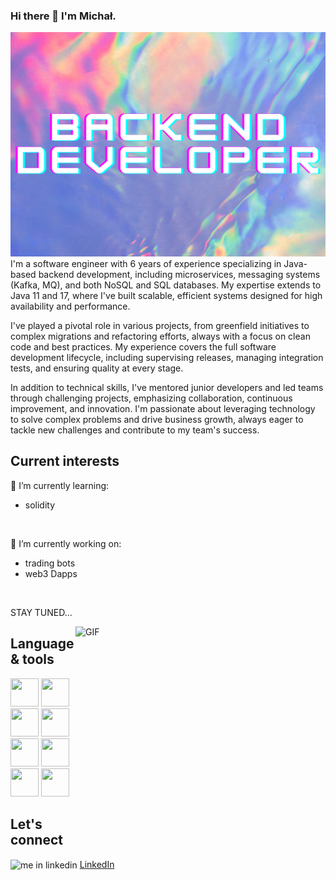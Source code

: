 ### Hi there 👋 I'm Michał.
![MICHAL GITHUB](https://github.com/zukowskimichal/zukowskimichal/blob/main/backenddev.png?raw=true)
I'm a software engineer with 6 years of experience specializing in Java-based backend development, including microservices, messaging systems (Kafka, MQ), and both NoSQL and SQL databases. My expertise extends to Java 11 and 17, where I've built scalable, efficient systems designed for high availability and performance.

I've played a pivotal role in various projects, from greenfield initiatives to complex migrations and refactoring efforts, always with a focus on clean code and best practices. My experience covers the full software development lifecycle, including supervising releases, managing integration tests, and ensuring quality at every stage.

In addition to technical skills, I've mentored junior developers and led teams through challenging projects, emphasizing collaboration, continuous improvement, and innovation. I'm passionate about leveraging technology to solve complex problems and drive business growth, always eager to tackle new challenges and contribute to my team's success.
## Current interests
🌱 I’m currently learning:
- solidity
<br/>

🔭 I’m currently working on:

- trading bots
- web3 Dapps
<br/>

STAY TUNED...



<img src="https://media1.giphy.com/media/v1.Y2lkPTc5MGI3NjExcDJ2ZnFuNzZrN2s0YWdnajNrcm56dm85dnJ4NTZtOXdxNmx4MWJ3byZlcD12MV9pbnRlcm5hbF9naWZfYnlfaWQmY3Q9Zw/QDjpIL6oNCVZ4qzGs7/giphy.gif" align="right" alt="GIF" width="400" height="320" />

## Language & tools
<p>
  <img src="https://cdn.jsdelivr.net/gh/devicons/devicon@latest/icons/java/java-original-wordmark.svg" width="45" height="45" />
  <img src="https://cdn.jsdelivr.net/gh/devicons/devicon@latest/icons/postgresql/postgresql-original.svg" width="45" height="45" />
  <img src="https://cdn.jsdelivr.net/gh/devicons/devicon@latest/icons/groovy/groovy-original.svg" width="45" height="45" />
  <img src="https://cdn.jsdelivr.net/gh/devicons/devicon@latest/icons/mongodb/mongodb-original.svg" width="45" height="45" />
  <img src="https://cdn.jsdelivr.net/gh/devicons/devicon@latest/icons/amazonwebservices/amazonwebservices-original-wordmark.svg" width="45" height="45" />
  <img src="https://cdn.jsdelivr.net/gh/devicons/devicon@latest/icons/jira/jira-original.svg" width="45" height="45" />
  <img src="https://cdn.jsdelivr.net/gh/devicons/devicon@latest/icons/bitbucket/bitbucket-original.svg" width="45" height="45" />
  <img src="https://cdn.jsdelivr.net/gh/devicons/devicon@latest/icons/react/react-original.svg" width="45" height="45" />
</p>

## Let's connect
<img align="center" src="https://cdn.jsdelivr.net/gh/devicons/devicon/icons/linkedin/linkedin-original.svg" alt="me in linkedin" height="auto" width="20"/> [LinkedIn](https://www.linkedin.com/in/micha%C5%82-%C5%BC-790691129/) <br/><br/>

<!--
**zukowskimichal/zukowskimichal** is a ✨ _special_ ✨ repository because its `README.md` (this file) appears on your GitHub profile.




Here are some ideas to get you started:

- 🔭 I’m currently working on ...
- 🌱 I’m currently learning ...
- 👯 I’m looking to collaborate on ...
- 🤔 I’m looking for help with ...
- 💬 Ask me about ...
- 📫 How to reach me: ...
- 😄 Pronouns: ...
- ⚡ Fun fact: ...
-->
